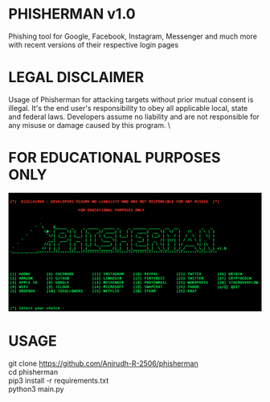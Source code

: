 # PHISHERMAN v1.0

Phishing tool for Google, Facebook, Instagram, Messenger and much more with recent versions of their respective login pages

# LEGAL DISCLAIMER

Usage of Phisherman for attacking targets without prior mutual consent is illegal. It's the end user's responsibility to obey all applicable local, state and federal laws. Developers assume no liability and are not responsible for any misuse or damage caused by this program. \
# FOR EDUCATIONAL PURPOSES ONLY

![Screenshot](https://raw.githubusercontent.com/Anirudh-R-2506/phisherman/master/demo/demo.png)

# USAGE

git clone https://github.com/Anirudh-R-2506/phisherman \
cd phisherman\
pip3 install -r requirements.txt\
python3 main.py



